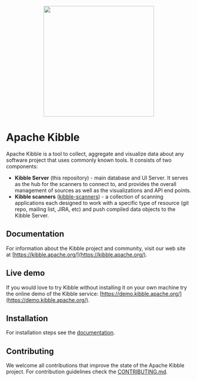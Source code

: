<p align="center"><img src="/ui/images/kibble-logo.png" width="300"/></p>

# Apache Kibble

Apache Kibble is a tool to collect, aggregate and visualize data about any software project that uses commonly known tools. It consists of two components:

- **Kibble Server** (this repository) - main database and UI Server. It serves as the hub
 for the scanners to connect to, and provides the overall management of sources as well as the
 visualizations and API end points.
- **Kibble scanners** ([kibble-scanners](https://github.com/apache/kibble-scanners)) - a collection of
 scanning applications each designed to work with a specific type of resource (git repo, mailing list,
 JIRA, etc) and push compiled data objects to the Kibble Server.

## Documentation

For information about the Kibble project and community, visit our
web site at [https://kibble.apache.org/](https://kibble.apache.org/).

## Live demo

If you would love to try Kibble without installing it on your own machine try the online demo of the Kibble
service: [https://demo.kibble.apache.org/](https://demo.kibble.apache.org/).


## Installation

For installation steps see the [documentation](https://apache-kibble.readthedocs.io/en/latest/setup.html#installing-the-server).

## Contributing

We welcome all contributions that improve the state of the Apache Kibble project. For contribution guidelines
check the [CONTRIBUTING.md](/CONTRIBUTING.md).
